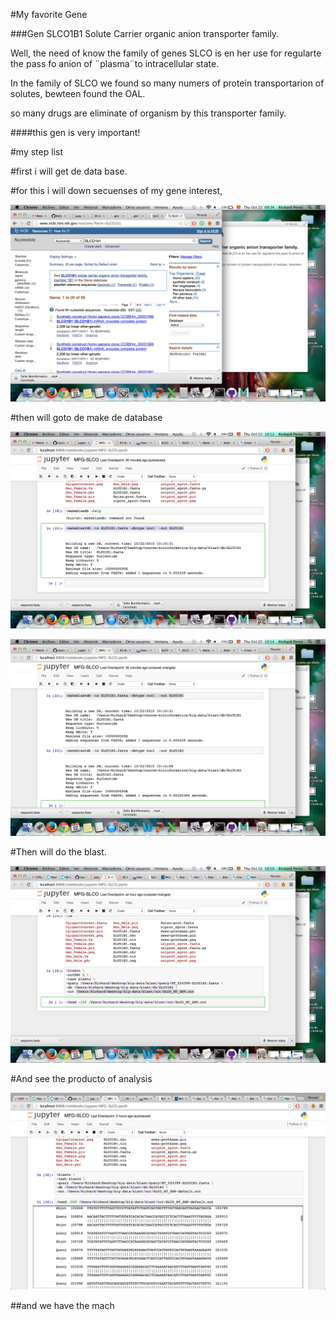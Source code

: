 #My favorite Gene

###Gen SLCO1B1  Solute Carrier organic anion transporter family.

Well, the need of know the family of genes SLCO is en her use for  regularte the pass fo anion of ¨plasma¨to intracellular state.  

In the family of SLCO we found so many numers of protein transportarion of solutes, bewteen found the OAL.

so many drugs are eliminate of organism by this transporter family.


####this gen is very important!

#my step list

#first i will get de data base.

#for this i will down secuenses of my gene interest, 

 ![image](Captura_de_pantalla_2015-10-22.png ) 
 
 
 
#then will goto de make de database

![image](Captura_de_pantalla_2015-10-22_a_la_10.12.17.png)

![image](Captura_de_pantalla_2015-10-22_a_la_10.14.11.png)
 
#Then will do the blast.
 
 
 ![image](Captura_de_pantalla_2015-10-22_10.50.28.png)
 
 #And see the producto of analysis
 
 ![image](Captura_de_pantalla_2015-10-22_a_la_11.42.08.png)
 
 ##and we have  the mach
 
 
 
 
 
 
 
